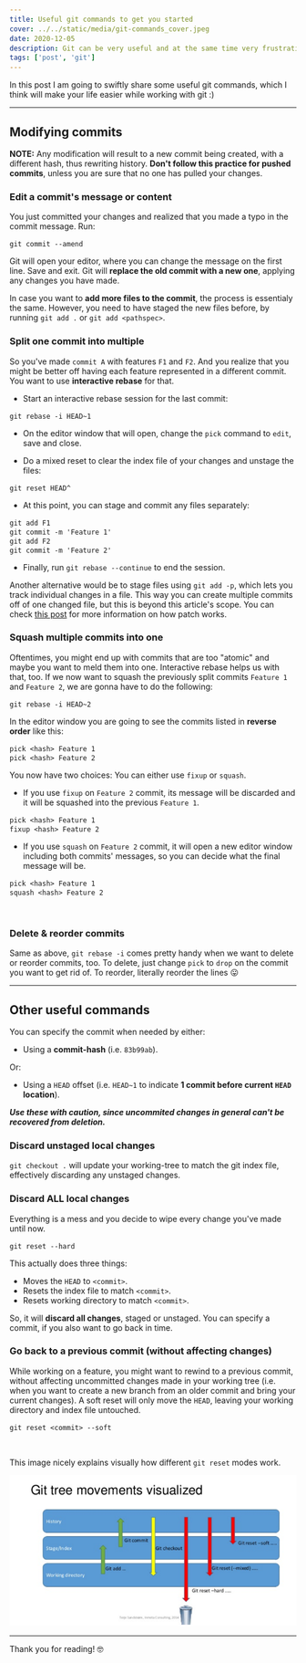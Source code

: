 ```yaml
---
title: Useful git commands to get you started
cover: ../../static/media/git-commands_cover.jpeg
date: 2020-12-05
description: Git can be very useful and at the same time very frustrating, if you don't know what you are doing. Spending a little time to get familiar with some workflows and commands are going to make for a great investment in your career!
tags: ['post', 'git']
---
```


In this post I am going to swiftly share some useful git commands, which I think will make your life easier while working with git :)

---

## Modifying commits

**NOTE:** Any modification will result to a new commit being created, with a different hash, thus rewriting history. **Don't follow this practice for pushed commits**, unless you are sure that no one has pulled your changes.
<br/>

### Edit a commit's message or content

You just committed your changes and realized that you made a typo in the commit message. Run:

```shell
git commit --amend
```

Git will open your editor, where you can change the message on the first line. Save and exit. Git will **replace the old commit with a new one**, applying any changes you have made.

In case you want to **add more files to the commit**, the process is essentialy the same. However, you need to have staged the new files before, by running `git add .` or `git add <pathspec>`.
<br/>

### Split one commit into multiple

So you've made `commit A` with features `F1` and `F2`. And you realize that you might be better off having each feature represented in a different commit. You want to use **interactive rebase** for that.

- Start an interactive rebase session for the last commit:

```shell
git rebase -i HEAD~1
```

- On the editor window that will open, change the `pick` command to `edit`, save and close.

- Do a mixed reset to clear the index file of your changes and unstage the files:

```shell
git reset HEAD^
```

- At this point, you can stage and commit any files separately:

```shell
git add F1
git commit -m 'Feature 1'
git add F2
git commit -m 'Feature 2'
```

- Finally, run `git rebase --continue` to end the session.

Another alternative would be to stage files using `git add -p`, which lets you track individual changes in a file. This way you can create multiple commits off of one changed file, but this is beyond this article's scope. You can check [this post](https://www.codementor.io/@maksimivanov/add-specific-lines-with-git-patch-eais7k69j) for more information on how patch works.
<br/>

### Squash multiple commits into one

Oftentimes, you might end up with commits that are too "atomic" and maybe you want to meld them into one. Interactive rebase helps us with that, too. If we now want to squash the previously split commits `Feature 1` and `Feature 2`, we are gonna have to do the following:

```shell
git rebase -i HEAD~2
```

In the editor window you are going to see the commits listed in **reverse order** like this:

```shell
pick <hash> Feature 1
pick <hash> Feature 2
```

You now have two choices: You can either use `fixup` or `squash`.

- If you use `fixup` on `Feature 2` commit, its message will be discarded and it will be squashed into the previous `Feature 1`.

```shell
pick <hash> Feature 1
fixup <hash> Feature 2
```

- If you use `squash` on `Feature 2` commit, it will open a new editor window including both commits' messages, so you can decide what the final message will be.

```shell
pick <hash> Feature 1
squash <hash> Feature 2
```

<br/>

### Delete & reorder commits

Same as above, `git rebase -i` comes pretty handy when we want to delete or reorder commits, too. To delete, just change `pick` to `drop` on the commit you want to get rid of. To reorder, literally reorder the lines 😛

---

## Other useful commands

You can specify the commit when needed by either:

- Using a **commit-hash** (i.e. `83b99ab`).

Or:

- Using a `HEAD` offset (i.e. `HEAD~1` to indicate **1 commit before current `HEAD` location**).

**_Use these with caution, since uncommited changes in general can't be recovered from deletion._**

### Discard unstaged local changes

`git checkout .` will update your working-tree to match the git index file, effectively discarding any unstaged changes.
<br/>

### Discard ALL local changes

Everything is a mess and you decide to wipe every change you've made until now.

```shell
git reset --hard
```

This actually does three things:

- Moves the `HEAD` to `<commit>`.
- Resets the index file to match `<commit>`.
- Resets working directory to match `<commit>`.

So, it will **discard all changes**, staged or unstaged. You can specify a commit, if you also want to go back in time.
<br/>

### Go back to a previous commit (without affecting changes)

While working on a feature, you might want to rewind to a previous commit, without affecting uncommitted changes made in your working tree (i.e. when you want to create a new branch from an older commit and bring your current changes). A soft reset will only move the `HEAD`, leaving your working directory and index file untouched.

```shell
git reset <commit> --soft
```

<br/>

This image nicely explains visually how different `git reset` modes work.

![git_visualized](../../static/media/git_vis.png)

---

Thank you for reading! 🤓
